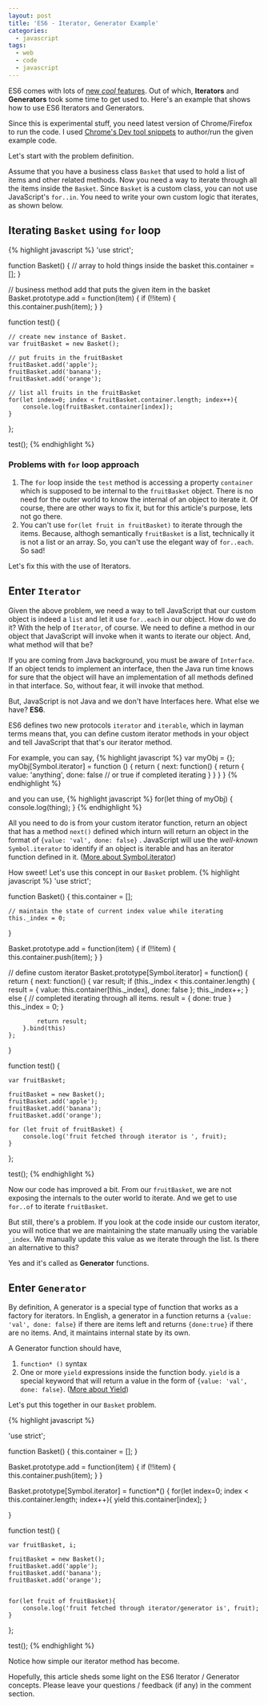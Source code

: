 ```yaml
---
layout: post
title: 'ES6 - Iterator, Generator Example'
categories:
  - javascript
tags:
  - web
  - code
  - javascript
---
```


ES6 comes with lots of [new *cool* features](https://github.com/lukehoban/es6features). Out of which, **Iterators** and **Generators** took some time to get used to. Here's an example that shows how to use ES6 Iterators and Generators.

Since this is experimental stuff, you need latest version of Chrome/Firefox to run the code. I used [Chrome's Dev tool snippets](https://developer.chrome.com/devtools/docs/authoring-development-workflow#snippets) to author/run the given example code.

Let's start with the problem definition.

Assume that you have a business class `Basket` that used to hold a list of items and other related methods. Now you need a way to iterate through all the items inside the `Basket`. Since `Basket` is a custom class, you can not use JavaScript's `for..in`. You need to write your own custom logic that iterates, as shown below.

## Iterating `Basket` using `for` loop
{% highlight javascript %}
'use strict';

function Basket() {
	// array to hold things inside the basket
	this.container = [];
}

// business method add that puts the given item in the basket
Basket.prototype.add = function(item) {
	if (!!item) {
		this.container.push(item);
	}
}

function test() {
	
	// create new instance of Basket.
	var fruitBasket = new Basket();
	
	// put fruits in the fruitBasket
	fruitBasket.add('apple');
	fruitBasket.add('banana');
	fruitBasket.add('orange');
	
	// list all fruits in the fruitBasket
	for(let index=0; index < fruitBasket.container.length; index++){
	    console.log(fruitBasket.container[index]);
	}

};

test();
{% endhighlight %}

### Problems with `for` loop approach

1. The `for` loop inside the `test` method is accessing a property `container` which is supposed to be internal to the `fruitBasket` object. There is no need for the outer world to know the internal of an object to iterate it. Of course, there are other ways to fix it, but for this article's purpose, lets not go there.
2. You can't use `for(let fruit in fruitBasket)` to iterate through the items. Because, althogh semantically `fruitBasket` is a list, technically it is not a list or an array. So, you can't use the elegant way of `for..each`. So sad!

Let's fix this with the use of Iterators.

## Enter `Iterator`

Given the above problem, we need a way to tell JavaScript that our custom object is indeed a `list` and let it use `for..each` in our object. How do we do it? With the help of `Iterator`, of course. We need to define a method in our object that JavaScript will invoke when it wants to iterate our object. And, what method will that be?

If you are coming from Java background, you must be aware of `Interface`. If an object tends to implement an interface, then the Java run time knows for sure that the object will have an implementation of all methods defined in that interface. So, without fear, it will invoke that method. 

But, JavaScript is not Java and we don't have Interfaces here. What else we have? **ES6**.

ES6 defines two new protocols `iterator` and `iterable`, which in layman terms means that, you can define custom iterator methods in your object and tell JavaScript that that's our iterator method.

For example, you can say,
{% highlight javascript %}
var myObj = {};
myObj[Symbol.iterator] = function () {
	return {
		next: function() {
			return {
				value: 'anything',
				done: false // or true if completed iterating
			}
		}
	}
}
{% endhighlight %}

and you can use, 
{% highlight javascript %}
for(let thing of myObj) { console.log(thing); }
{% endhighlight %}

All you need to do is from your custom iterator function, return an object that has a method `next()` defined which inturn will return an object in the format of `{value: 'val', done: false}` . JavaScript will use the *well-known* `Symbol.iterator` to identify if an object is iterable and has an iterator function defined in it. ([More about Symbol.iterator](https://developer.mozilla.org/en-US/docs/Web/JavaScript/Reference/Global_Objects/Symbol/iterator))

How sweet! Let's use this concept in our `Basket` problem.
{% highlight javascript %}
'use strict';

function Basket() {
	this.container = [];

	// maintain the state of current index value while iterating
	this._index = 0;
}

Basket.prototype.add = function(item) {
	if (!!item) {
		this.container.push(item);
	}
}

// define custom iterator
Basket.prototype[Symbol.iterator] = function() {
	return {
		next: function() {
			var result;
			if (this._index < this.container.length) {
				result = {
					value: this.container[this._index],
					done: false
				};
				this._index++;
			} else {
				// completed iterating through all items.
				result = {
					done: true
				}
				this._index = 0;
			}

			return result;
		}.bind(this)
	};
}

function test() {

	var fruitBasket;

	fruitBasket = new Basket();
	fruitBasket.add('apple');
	fruitBasket.add('banana');
	fruitBasket.add('orange');

	for (let fruit of fruitBasket) {
		console.log('fruit fetched through iterator is ', fruit);
	}

};

test();
{% endhighlight %}

Now our code has improved a bit. From our `fruitBasket`, we are not exposing the internals to the outer world to iterate. And we get to use `for..of` to iterate `fruitBasket`.

But still, there's a problem. If you look at the code inside our custom iterator, you will notice that we are maintaining the state manually using the variable `_index`. We manually update this value as we iterate through the list. Is there an alternative to this?

Yes and it's called as **Generator** functions.

## Enter `Generator`

By definition, A generator is a special type of function that works as a factory for iterators. In English, a generator in a function returns a `{value: 'val', done: false}` if there are items left and returns `{done:true}` if there are no items. And, it maintains internal state by its own.

A Generator function should have,

1. `function* ()` syntax
2. One or more `yield` expressions inside the function body. `yield` is a special keyword that will return a value in the form of `{value: 'val', done: false}`.  ([More about Yield](https://developer.mozilla.org/en-US/docs/Web/JavaScript/Reference/Operators/yield))

Let's put this together in our `Basket` problem.

{% highlight javascript %}


'use strict';

function Basket() {
	this.container = [];
}

Basket.prototype.add = function(item) {
	if (!!item) {
		this.container.push(item);
	}
}

Basket.prototype[Symbol.iterator] = function*() {
	for(let index=0; index < this.container.length; index++){
		yield this.container[index];
	}
	
}

function test() {

	var fruitBasket, i;

	fruitBasket = new Basket();
	fruitBasket.add('apple');
	fruitBasket.add('banana');
	fruitBasket.add('orange');
	
	
	for(let fruit of fruitBasket){
		console.log('fruit fetched through iterator/generator is', fruit);
	}

};

test();
{% endhighlight %}

Notice how simple our iterator method has become.

Hopefully, this article sheds some light on the ES6 Iterator / Generator concepts. Please leave your questions / feedback (if any) in the comment section.